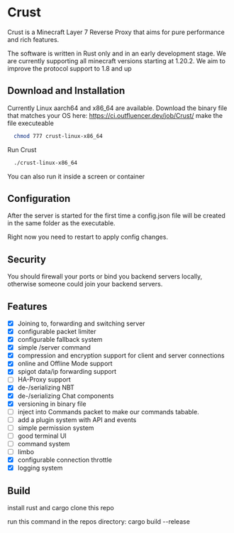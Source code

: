 # Crust

Crust is a Minecraft Layer 7 Reverse Proxy that aims for pure performance and rich features.

The software is written in Rust only and in an early development stage. We are currently supporting all minecraft
versions starting at 1.20.2. We aim to improve the protocol support to 1.8 and up

## Download and Installation

Currently Linux aarch64 and x86_64 are available.
Download the binary file that matches your OS here: https://ci.outfluencer.dev/job/Crust/
make the file executeable

```bash
  chmod 777 crust-linux-x86_64
```

Run Crust

```bash
  ./crust-linux-x86_64
```

You can also run it inside a screen or container

## Configuration

After the server is started for the first time a config.json file will be created in the same folder as the executable.

Right now you need to restart to apply config changes.

## Security

You should firewall your ports or bind you backend servers locally, otherwise someone could join your backend servers.

## Features

- [x] Joining to, forwarding and switching server
- [x] configurable packet limiter
- [x] configurable fallback system
- [x] simple /server command
- [x] compression and encryption support for client and server connections
- [x] online and Offline Mode support
- [x] spigot data/ip forwarding support
- [ ] HA-Proxy support
- [x] de-/serializing NBT
- [x] de-/serializing Chat components
- [x] versioning in binary file
- [ ] inject into Commands packet to make our commands tabable.
- [ ] add a plugin system with API and events
- [ ] simple permission system
- [ ] good terminal UI
- [ ] command system
- [ ] limbo
- [x] configurable connection throttle
- [x] logging system

## Build

install rust and cargo
clone this repo

run this command in the repos directory:
cargo build --release


